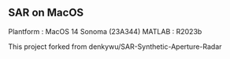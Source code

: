 ## SAR on MacOS 

Plantform : MacOS 14 Sonoma (23A344)
MATLAB : R2023b

This project forked from denkywu/SAR-Synthetic-Aperture-Radar